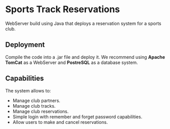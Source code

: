 # Sports Track Reservations
WebServer build using Java that deploys a reservation system for a sports club.

## Deployment
Compile the code into a .jar file and deploy it. 
We recommend using **Apache TomCat** as a WebServer and **PostreSQL** as a database system.

## Capabilities
The system allows to:

* Manage club partners.
* Manage club tracks.
* Manage club reservations.
* Simple login with remember and forget password capabilities.
* Allow users to make and cancel reservations.
